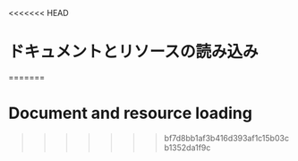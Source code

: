 
<<<<<<< HEAD
# ドキュメントとリソースの読み込み
=======
# Document and resource loading
>>>>>>> bf7d8bb1af3b416d393af1c15b03cb1352da1f9c
